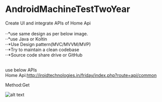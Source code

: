 # AndroidMachineTestTwoYear


Create UI and integrate APIs of Home Api  <br /> <br />
⋅⋅*use same design as per below image. <br />
⋅⋅*use Java or Koltin  <br />
⋅⋅*Use Design pattern(MVC/MVVM/MVP) <br />
⋅⋅*Try to maintain a clean codebase <br />
⋅⋅*Source code share drive or GitHub <br /> <br />

use below APIs <br />
Home Api:http://iroidtechnologies.in/friday/index.php?route=api/common <br />

Method:Get <br />

![alt text](https://github.com/shameemathinhal/AndroidMachineTestTwoYear/blob/main/Screenshot_2020-11-30-19-33-33-13.jpg?raw=true)

